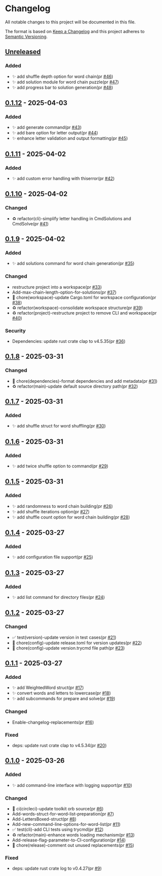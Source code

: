 # Changelog

All notable changes to this project will be documented in this file.

The format is based on [Keep a Changelog](https://keepachangelog.com/en/1.0.0/)
and this project adheres to [Semantic Versioning](https://semver.org/spec/v2.0.0.html).

## [Unreleased]

### Added

- ✨ add shuffle depth option for word chain(pr [#46])
- ✨ add solution module for word chain puzzle(pr [#47])
- ✨ add progress bar to solution generation(pr [#48])

## [0.1.12] - 2025-04-03

### Added

- ✨ add generate command(pr [#43])
- ✨ add bare option for letter output(pr [#44])
- ✨ enhance letter validation and output formatting(pr [#45])

## [0.1.11] - 2025-04-02

### Added

- ✨ add custom error handling with thiserror(pr [#42])

## [0.1.10] - 2025-04-02

### Changed

- ♻️ refactor(cli)-simplify letter handling in CmdSolutions and CmdSolve(pr [#41])

## [0.1.9] - 2025-04-02

### Added

- ✨ add solutions command for word chain generation(pr [#35])

### Changed

- restructure project into a workspace(pr [#33])
- Add-max-chain-length-option-for-solutions(pr [#37])
- 🔧 chore(workspace)-update Cargo.toml for workspace configuration(pr [#38])
- ♻️ refactor(workspace)-consolidate workspace structure(pr [#39])
- ♻️ refactor(project)-restructure project to remove CLI and workspace(pr [#40])

### Security

- Dependencies: update rust crate clap to v4.5.35(pr [#36])

## [0.1.8] - 2025-03-31

### Changed

- 🔧 chore(dependencies)-format dependencies and add metadata(pr [#31])
- ♻️ refactor(main)-update default source directory path(pr [#32])

## [0.1.7] - 2025-03-31

### Added

- ✨ add shuffle struct for word shuffling(pr [#30])

## [0.1.6] - 2025-03-31

### Added

- ✨ add twice shuffle option to command(pr [#29])

## [0.1.5] - 2025-03-31

### Added

- ✨ add randomness to word chain building(pr [#26])
- ✨ add shuffle iterations option(pr [#27])
- ✨ add shuffle count option for word chain building(pr [#28])

## [0.1.4] - 2025-03-27

### Added

- ✨ add configuration file support(pr [#25])

## [0.1.3] - 2025-03-27

### Added

- ✨ add list command for directory files(pr [#24])

## [0.1.2] - 2025-03-27

### Changed

- ✅ test(version)-update version in test cases(pr [#21])
- 🔧 chore(config)-update release.toml for version updates(pr [#22])
- 🔧 chore(config)-update version.trycmd file path(pr [#23])

## [0.1.1] - 2025-03-27

### Added

- ✨ add WeightedWord struct(pr [#17])
- ✨ convert words and letters to lowercase(pr [#18])
- ✨ add subcommands for prepare and solve(pr [#19])

### Changed

- Enable-changelog-replacements(pr [#16])

### Fixed

- deps: update rust crate clap to v4.5.34(pr [#20])

## [0.1.0] - 2025-03-26

### Added

- ✨ add command-line interface with logging support(pr [#10])

### Changed

- 👷 ci(circleci)-update toolkit orb source(pr [#6])
- Add-words-struct-for-word-list-preparation(pr [#7])
- Add-LettersBoxed-struct(pr [#8])
- Add-new-command-line-options-for-word-list(pr [#11])
- ✅ test(cli)-add CLI tests using trycmd(pr [#12])
- ♻️ refactor(main)-enhance words loading mechanism(pr [#13])
- Add-release-flag-parameter-to-CI-configuration(pr [#14])
- 🔧 chore(release)-comment out unused replacements(pr [#15])

### Fixed

- deps: update rust crate log to v0.4.27(pr [#9])

[#6]: https://github.com/jerus-org/slb/pull/6
[#7]: https://github.com/jerus-org/slb/pull/7
[#8]: https://github.com/jerus-org/slb/pull/8
[#9]: https://github.com/jerus-org/slb/pull/9
[#10]: https://github.com/jerus-org/slb/pull/10
[#11]: https://github.com/jerus-org/slb/pull/11
[#12]: https://github.com/jerus-org/slb/pull/12
[#13]: https://github.com/jerus-org/slb/pull/13
[#14]: https://github.com/jerus-org/slb/pull/14
[#15]: https://github.com/jerus-org/slb/pull/15
[#16]: https://github.com/jerus-org/slb/pull/16
[#17]: https://github.com/jerus-org/slb/pull/17
[#18]: https://github.com/jerus-org/slb/pull/18
[#19]: https://github.com/jerus-org/slb/pull/19
[#20]: https://github.com/jerus-org/slb/pull/20
[#21]: https://github.com/jerus-org/slb/pull/21
[#22]: https://github.com/jerus-org/slb/pull/22
[#23]: https://github.com/jerus-org/slb/pull/23
[#24]: https://github.com/jerus-org/slb/pull/24
[#25]: https://github.com/jerus-org/slb/pull/25
[#26]: https://github.com/jerus-org/slb/pull/26
[#27]: https://github.com/jerus-org/slb/pull/27
[#28]: https://github.com/jerus-org/slb/pull/28
[#29]: https://github.com/jerus-org/slb/pull/29
[#30]: https://github.com/jerus-org/slb/pull/30
[#31]: https://github.com/jerus-org/slb/pull/31
[#32]: https://github.com/jerus-org/slb/pull/32
[#33]: https://github.com/jerus-org/slb/pull/33
[#35]: https://github.com/jerus-org/slb/pull/35
[#36]: https://github.com/jerus-org/slb/pull/36
[#37]: https://github.com/jerus-org/slb/pull/37
[#38]: https://github.com/jerus-org/slb/pull/38
[#39]: https://github.com/jerus-org/slb/pull/39
[#40]: https://github.com/jerus-org/slb/pull/40
[#41]: https://github.com/jerus-org/slb/pull/41
[#42]: https://github.com/jerus-org/slb/pull/42
[#43]: https://github.com/jerus-org/slb/pull/43
[#44]: https://github.com/jerus-org/slb/pull/44
[#45]: https://github.com/jerus-org/slb/pull/45
[#46]: https://github.com/jerus-org/slb/pull/46
[#47]: https://github.com/jerus-org/slb/pull/47
[#48]: https://github.com/jerus-org/slb/pull/48
[Unreleased]: https://github.com/jerus-org/slb/compare/v0.1.12...HEAD
[0.1.12]: https://github.com/jerus-org/slb/compare/v0.1.11...v0.1.12
[0.1.11]: https://github.com/jerus-org/slb/compare/v0.1.10...v0.1.11
[0.1.10]: https://github.com/jerus-org/slb/compare/v0.1.9...v0.1.10
[0.1.9]: https://github.com/jerus-org/slb/compare/v0.1.8...v0.1.9
[0.1.8]: https://github.com/jerus-org/slb/compare/v0.1.7...v0.1.8
[0.1.7]: https://github.com/jerus-org/slb/compare/v0.1.6...v0.1.7
[0.1.6]: https://github.com/jerus-org/slb/compare/v0.1.5...v0.1.6
[0.1.5]: https://github.com/jerus-org/slb/compare/v0.1.4...v0.1.5
[0.1.4]: https://github.com/jerus-org/slb/compare/v0.1.3...v0.1.4
[0.1.3]: https://github.com/jerus-org/slb/compare/v0.1.2...v0.1.3
[0.1.2]: https://github.com/jerus-org/slb/compare/v0.1.1...v0.1.2
[0.1.1]: https://github.com/jerus-org/slb/compare/v0.1.0...v0.1.1
[0.1.0]: https://github.com/jerus-org/slb/releases/tag/v0.1.0
